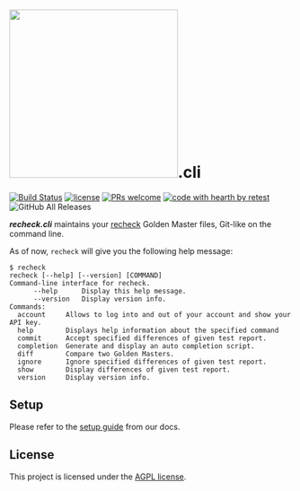 # <a href="https://retest.dev"><img src="https://assets.retest.org/retest/ci/logos/recheck-screen.svg" width="300"/></a>.cli

[![Build Status](https://travis-ci.com/retest/recheck.cli.svg?branch=master)](https://travis-ci.com/retest/recheck.cli)
[![license](https://img.shields.io/badge/license-AGPL-brightgreen.svg)](https://github.com/retest/recheck.cli/blob/master/LICENSE)
[![PRs welcome](https://img.shields.io/badge/PRs-welcome-ff69b4.svg)](https://github.com/retest/recheck.cli/issues?q=is%3Aissue+is%3Aopen+label%3A%22help+wanted%22)
[![code with hearth by retest](https://img.shields.io/badge/%3C%2F%3E%20with%20%E2%99%A5%20by-retest-C1D82F.svg)](https://retest.de/)
![GitHub All Releases](https://img.shields.io/github/downloads/retest/recheck.cli/total.svg)

***recheck.cli*** maintains your [recheck](https://github.com/retest/recheck) Golden Master files, Git-like on the command line.

As of now, `recheck` will give you the following help message:

```
$ recheck
recheck [--help] [--version] [COMMAND]
Command-line interface for recheck.
      --help      Display this help message.
      --version   Display version info.
Commands:
  account     Allows to log into and out of your account and show your API key.
  help        Displays help information about the specified command
  commit      Accept specified differences of given test report.
  completion  Generate and display an auto completion script.
  diff        Compare two Golden Masters.
  ignore      Ignore specified differences of given test report.
  show        Display differences of given test report.
  version     Display version info.
```

## Setup

Please refer to the [setup guide](https://retest.github.io/docs/recheck.cli/setup/) from our docs.

## License

This project is licensed under the [AGPL license](LICENSE).

